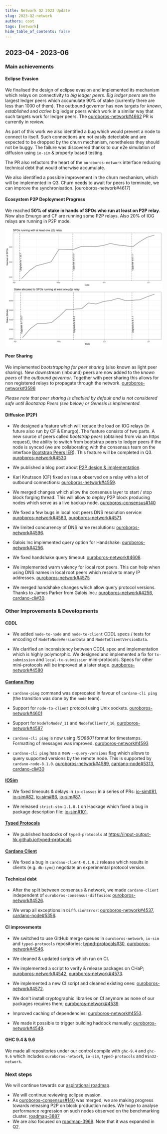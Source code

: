 ```yaml
---
title: Network Q2 2023 Update
slug: 2023-Q2-network
authors: coot
tags: [network]
hide_table_of_contents: false
---
```


## 2023-04 - 2023-06

### Main achievements

#### Eclipse Evasion

We finalised the design of eclipse evasion and implemented its mechanism which
relays on connectivity to _big ledger peers_.  _Big ledger peers_ are the
largest ledger peers which accumulate 90% of stake (currently there are less
than 1000 of them).  The outbound governor has new targets for _known_,
_established_ and _active_ big ledger peers which work in a similar way that
such targets work for ledger peers.  The [ouroboros-network#4662] PR is
currently in review.

As part of this work we also identified a bug which would prevent a node to
connect to itself.  Such connections are not easily detectable and are expected
to be dropped by the churn mechanism, nonetheless they should not be buggy.
The failure was discovered thanks to our e2e simulation of diffusion using
`io-sim` & property based testing.

The PR also refactors the heart of the `ouroboros-network` interface reducing
technical debt that would otherwise accumulate.

We also identified a possible improvement in the churn mechanism, which will be
implemented in Q3.  Churn needs to await for peers to terminate, we can
improve the synchronisation. [ouroboros-network#4617]

#### Ecosystem P2P Deployment Progress

We reached __50% of stake in hands of SPOs who run at least on P2P relay__.  Now
also Emurgo and CF are running some P2P relays. Also 20% of IOG relays are
running in P2P mode.

![P2P Progress](/images/network/2023-07-06-p2p-progress.png)

#### Peer Sharing

We implemented _bootstrapping for peer sharing_ (also known as light peer
sharing).  New downstream (inbound) peers are now added to the _known peers_ of
the _outbound governor_.  Together with peer sharing this allows for non
registered relays to propagate through the network. [ouroboros-network#3596]

_Please note that peer sharing is disabled by default and is not considered safe
until Bootstrap Peers (see below) or Genesis is implemented._

#### Diffusion (P2P)

- We designed a feature which will reduce the load on IOG relays (in future
  also run by CF & Emurgo).  The feature consists of two parts.  A new source
  of peers called _bootstrap peers_ (obtained from via an https request), the
  ability to switch from bootstrap peers to ledger peers if the node is synced
  (we are collaborating with the consensus team on the interface [Bootstrap
  Peers IER][bootstrap-ier]).   This feature will be completed in Q3.
  [ouroboros-network#4530]

- We published a blog post about [P2P design & implementation][p2p-blog].

- Karl Knutsson (CF) fixed an issue observed on a relay with a lot of outbound connections:
  [ouroboros-network#4559].

- We merged changes which allow the consensus layer to start / stop block
  forging thread.  This will allow to deploy P2P block producing nodes which
  serve as a live backup node. [ouroboros-consensus#140]

- We fixed a few bugs in local root peers DNS resolution service:
  [ouroboros-network#4583], [ouroboros-network#4571].

- We limited concurrency of DNS name resolutions: [ouroboros-network#4596].

- Galois Inc implemented query option for Handshake: [ouroboros-network#4256].

- We fixed handshake query timeout: [ouroboros-network#4608].

- We implemented warm valency for local root peers.  This can help when using
  DNS names in local root peers which resolve to many IP addresses. [ouroboros-network#4575]

- We merged handshake changes which allow query protocol versions.  Thanks to
  James Parker from Galois Inc.: [ouroboros-network#4256], [cardano-cli#30].

### Other Improvements & Developments

#### CDDL

- We added `node-to-node` and `node-to-client` CDDL specs / tests for encoding
  of `NodeToNodeVersionData` and `NodeToClientVersionData`.  

- We clarified an inconsistency between CDDL spec and implementation which is
  highly polymorphic.  We designed and implemented a fix for `tx-submission`
  and `local-tx-submission` mini-protocols.  Specs for other mini-protocols will
  be improved at a later stage. [ouroboros-network#4580]

#### [Cardano Ping][cardano-ping]

- `cardano-ping` command was deprecated in favour of `cardano-cli ping` (the
  transition was done by the `node` team).

- Support for `node-to-client` protocol using Unix sockets.
  [ouroboros-network#4601]

- Support for `NodeToNodeV_11` and `NodeToClientV_16`, [ouroboros-network#4587]

- `cardano-cli ping` is now using _ISO8601_ format for timestamps.  Formatting of
  messages was improved. [ouroboros-network#4593]

- `cardano-cli ping` has a new `--query-versions` flag which allows to query
    supported versions by the remote node.  This is supported by
  `cardano-node-8.1.0`. [ouroboros-network#4589], [cardano-node#5313], [cardano-cli#30]

#### [IOSim][io-sim]

- We fixed timeouts & delays in `io-classes` in a series of PRs: [io-sim#81],
  [io-sim#82], [io-sim#86], [io-sim#87].

- We released `strict-stm-1.1.0.1` on Hackage which fixed a bug in package
  description file: [io-sim#101].

#### [Typed Protocols][typed-protocols]

- We published haddocks of `typed-protocols` at
  https://input-output-hk.github.io/typed-protocols

#### [Cardano Client][cardano-client]

- We fixed a bug in `cardano-client-0.1.0.2` release which results in clients
  (e.g. `db-sync`) negotiate an experimental protocol version.

#### Technical debt

- After the split between consensus & network, we made `cardano-client`
  independent of `ouroboros-consensus-diffusion`: [ouroboros-network#4526].

- We wrap all exceptions in `DiffusionError`: [ouroboros-network#4537], [cardano-node#5356].

#### CI improvements

- We switched to use GitHub merge queues in `ouroboros-network`, `io-sim` and
  `typed-protocols` repositories; [typed-protocols#30], [ouroboros-network#4546].

- We cleaned & updated scripts which run on CI.

- We implemented a script to verify & release packages on CHaP; [ouroboros-network#4542], [ouroboros-network#4573].

- We implemented a new CI script and cleaned existing ones:
  [ouroboros-network#4572].

- We don't install cryptographic libraries on CI anymore as none of our
  packages requires them; [ouroboros-network#4539].

- Improved caching of dependencies: [ouroboros-network#4553].

- We made it possible to trigger building haddock manually:
  [ouroboros-network#4549].

#### GHC 9.4 & 9.6

We made all repositories under our control compile with `ghc-9.4` and `ghc-9.6`
which includes `ouroboros-network`, `io-sim`, `typed-protocols` and
`Win32-network`.

### Next steps

We will continue towards our [aspirational roadmap][roadmap].

* We will continue reviewing eclipse evasion.
* As [ouroboros-consensus#140] was merged, we are making progress towards
  releasing P2P on block production nodes.  We hope to analyse performance
  regression on such nodes observed on the benchmarking cluster. [roadmap-3887]
* We are also focused on [roadmap-3969]. Note that it was expanded in Q2.


[typed-protocols]: https://github.com/input-output-hk/typed-protocols
[typed-protocols#30]: https://github.com/input-output-hk/typed-protocols/pull/30

[io-sim]: https://github.com/input-output-hk/io-sim
[io-sim#81]: https://github.com/input-output-hk/io-sim/pull/81
[io-sim#82]: https://github.com/input-output-hk/io-sim/pull/82
[io-sim#86]: https://github.com/input-output-hk/io-sim/pull/86
[io-sim#87]: https://github.com/input-output-hk/io-sim/pull/87
[io-sim#101]: https://github.com/input-output-hk/io-sim/pull/101


[cardano-node#5313]: https://github.com/input-output-hk/cardano-node/pull/5313
[cardano-node#5356]: https://github.com/input-output-hk/cardano-node/pull/5356
[cardano-cli#30]: https://github.com/input-output-hk/cardano-cli/pull/30/

[cardano-client]: https://github.com/input-output-hk/ouroboros-network/blob/master/cardano-client
[cardano-ping]: https://github.com/input-output-hk/ouroboros-network/blob/master/cardano-ping
[ouroboros-network#3596]: https://github.com/input-output-hk/ouroboros-network/issues/3596
[ouroboros-network#4256]: https://github.com/input-output-hk/ouroboros-network/pull/4256
[ouroboros-network#4256]: https://github.com/input-output-hk/ouroboros-network/pull/4256
[ouroboros-network#4526]: https://github.com/input-output-hk/ouroboros-network/pull/4526
[ouroboros-network#4530]: https://github.com/input-output-hk/ouroboros-network/issues/4530
[ouroboros-network#4537]: https://github.com/input-output-hk/ouroboros-network/issues/4537
[ouroboros-network#4539]: https://github.com/input-output-hk/ouroboros-network/issues/4539
[ouroboros-network#4540]: https://github.com/input-output-hk/ouroboros-network/issues/4540
[ouroboros-network#4542]: https://github.com/input-output-hk/ouroboros-network/issues/4542
[ouroboros-network#4546]: https://github.com/input-output-hk/ouroboros-network/pull/4546
[ouroboros-network#4549]: https://github.com/input-output-hk/ouroboros-network/issues/4549
[ouroboros-network#4553]: https://github.com/input-output-hk/ouroboros-network/issues/4553
[ouroboros-network#4559]: https://github.com/input-output-hk/ouroboros-network/pull/4559
[ouroboros-network#4571]: https://github.com/input-output-hk/ouroboros-network/pull/4571
[ouroboros-network#4572]: https://github.com/input-output-hk/ouroboros-network/pull/4572
[ouroboros-network#4573]: https://github.com/input-output-hk/ouroboros-network/pull/4573
[ouroboros-network#4575]: https://github.com/input-output-hk/ouroboros-network/pull/4575
[ouroboros-network#4580]: https://github.com/input-output-hk/ouroboros-network/pull/4580
[ouroboros-network#4583]: https://github.com/input-output-hk/ouroboros-network/pull/4583
[ouroboros-network#4587]: https://github.com/input-output-hk/ouroboros-network/pull/4587
[ouroboros-network#4589]: https://github.com/input-output-hk/ouroboros-network/pull/4589
[ouroboros-network#4593]: https://github.com/input-output-hk/ouroboros-network/pull/4593
[ouroboros-network#4596]: https://github.com/input-output-hk/ouroboros-network/pull/4596
[ouroboros-network#4601]: https://github.com/input-output-hk/ouroboros-network/pull/4601
[ouroboros-network#4608]: https://github.com/input-output-hk/ouroboros-network/pull/4608
[ouroboros-network#4662]: https://github.com/input-output-hk/ouroboros-network/pull/4662

[bootstrap-ier]: https://github.com/input-output-hk/ouroboros-consensus/blob/fbb8c8ee97517809dec0d0c8ae3fae9b8d272caf/docs/website/docs/bootstrap-peers-IER.md
[ouroboros-consensus#140]: https://github.com/input-output-hk/ouroboros-consensus/pull/140

[io-sim-blog]: https://engineering.iog.io/2023-04-14-io-sim-annoucement
[p2p-blog]: https://engineering.iog.io/2023-06-28-p2p

[roadmap]: https://github.com/orgs/input-output-hk/projects/39/views/30
[roadmap-3887]: https://github.com/orgs/input-output-hk/projects/39/views/30?pane=issue&itemId=6875505
[roadmap-3969]: https://github.com/orgs/input-output-hk/projects/39/views/30?pane=issue&itemId=8920085
